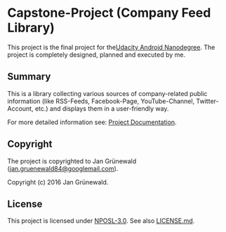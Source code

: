 # Capstone-Project (Company Feed Library)
This project is the final project for the[Udacity Android Nanodegree](https://de.udacity.com/course/android-developer-nanodegree--nd801/).
The project is completely designed, planned and executed by me.

## Summary
This is a library collecting various sources of company-related public information (like RSS-Feeds,
Facebook-Page, YouTube-Channel, Twitter-Account, etc.) and displays them in a user-friendly way.

For more detailed information see: [Project Documentation](../blob/master/Captstone_Stage1.pdf).

## Copyright
The project is copyrighted to Jan Grünewald ([jan.gruenewald84@googlemail.com](mailto:jan.gruenewald84@googlemail.com)).

Copyright (c) 2016 Jan Grünewald.
## License
This project is licensed under [NPOSL-3.0](https://opensource.org/licenses/NPOSL-3.0).
See also [LICENSE.md](../blob/master/LICENSE.md).
